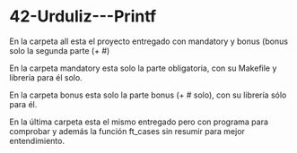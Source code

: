 # 42-Urduliz---Printf
En la carpeta all esta el proyecto entregado con mandatory y bonus (bonus solo la segunda parte (+ #)

En la carpeta mandatory esta solo la parte obligatoria, con su Makefile y librería para él solo.

En la carpeta bonus esta solo la parte bonus (+ # solo), con su librería sólo para él.

En la última carpeta esta el mismo entregado pero con programa para comprobar y además la función ft_cases sin resumir para mejor entendimiento.
